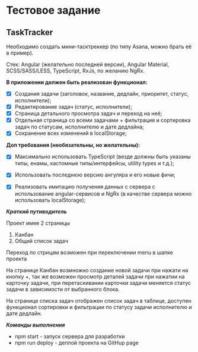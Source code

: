 # Тестовое задание

## TaskTracker ##

Необходимо создать мини-тасктреккер (по типу Asana, можно брать её в пример).

Стек: Angular (желательно последней версии), Angular Material, SCSS/SASS/LESS, TypeScript, RxJs, по желанию NgRx.

**В приложении должен быть реализован функционал:**

- [x] Создания задачи (заголовок, название, дедлайн, приоритет, статус, исполнители);
- [x] Редактирование задач (статус, исполнители);
- [x] Страница детального просмотра задач и переход на неё;
- [x] Отдельная страница со всеми задачами + фильтрация и сортировка задач по статусам, исполнителю и дате дедлайна;
- [x] Сохранение всех изменений в localStorage;

**Доп требования (необязательны, но желательны):**

- [x] Максимально использовать TypeScript (везде должны быть указаны типы, енамы, кастомные типы/интерфейсы, utility types и т.д.);
- [x] Использовать последнюю версию ангуляра и его новые фичи;
- [x] Реализовать имитацию получения данных с сервера с использование angular-сервисов и NgRx (в качестве сервера можно использовать localStorage);


***Краткий путиводитель***

Проект имее 2 страницы 
1. Канбан
2. Общий список задач


Переход по стрицам возможен при переключении menu в шапке проекта

На странице Канбан возмножно создание новой задачи при нажати на кнопку +, так же возможен просмотр деталей задачи при нажатии на карточку задачи,
при перетаскивании карточки задачи меняется статус задачи в зависимости от выбранного блока.

На странице списка задач отображен список задач в таблице, доступен функционал сортировки и фильтрации по статусу задачи исполнителю и дате дедлайн.

***Команды выполнения***

- npm start - запуск сервера для разработки
- npm run deploy - деплой проекта на GitHup page



